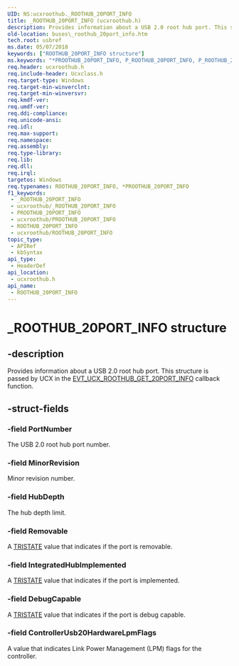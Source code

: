 ```yaml
---
UID: NS:ucxroothub._ROOTHUB_20PORT_INFO
title: _ROOTHUB_20PORT_INFO (ucxroothub.h)
description: Provides information about a USB 2.0 root hub port. This structure is passed by UCX in the EVT_UCX_ROOTHUB_GET_20PORT_INFO callback function.
old-location: buses\_roothub_20port_info.htm
tech.root: usbref
ms.date: 05/07/2018
keywords: ["ROOTHUB_20PORT_INFO structure"]
ms.keywords: "*PROOTHUB_20PORT_INFO, P_ROOTHUB_20PORT_INFO, P_ROOTHUB_20PORT_INFO structure pointer [Buses], ROOTHUB_20PORT_INFO, ROOTHUB_20PORT_INFO structure [Buses], _ROOTHUB_20PORT_INFO, buses._roothub_20port_info, ucxroothub/P_ROOTHUB_20PORT_INFO, ucxroothub/_ROOTHUB_20PORT_INFO"
req.header: ucxroothub.h
req.include-header: Ucxclass.h
req.target-type: Windows
req.target-min-winverclnt: 
req.target-min-winversvr: 
req.kmdf-ver: 
req.umdf-ver: 
req.ddi-compliance: 
req.unicode-ansi: 
req.idl: 
req.max-support: 
req.namespace: 
req.assembly: 
req.type-library: 
req.lib: 
req.dll: 
req.irql: 
targetos: Windows
req.typenames: ROOTHUB_20PORT_INFO, *PROOTHUB_20PORT_INFO
f1_keywords:
 - _ROOTHUB_20PORT_INFO
 - ucxroothub/_ROOTHUB_20PORT_INFO
 - PROOTHUB_20PORT_INFO
 - ucxroothub/PROOTHUB_20PORT_INFO
 - ROOTHUB_20PORT_INFO
 - ucxroothub/ROOTHUB_20PORT_INFO
topic_type:
 - APIRef
 - kbSyntax
api_type:
 - HeaderDef
api_location:
 - ucxroothub.h
api_name:
 - ROOTHUB_20PORT_INFO
---
```


# _ROOTHUB_20PORT_INFO structure


## -description

Provides information about a USB 2.0 root hub port. This structure is passed by UCX in the <a href="/windows-hardware/drivers/ddi/ucxroothub/nc-ucxroothub-evt_ucx_roothub_get_20port_info">EVT_UCX_ROOTHUB_GET_20PORT_INFO</a> callback function.

## -struct-fields

### -field PortNumber

The USB 2.0 root hub port number.

### -field MinorRevision

Minor revision number.

### -field HubDepth

The hub depth limit.

### -field Removable

A <a href="/windows-hardware/drivers/ddi/ucxroothub/ne-ucxroothub-_tristate">TRISTATE</a> value that indicates if the port is removable.

### -field IntegratedHubImplemented

A <a href="/windows-hardware/drivers/ddi/ucxroothub/ne-ucxroothub-_tristate">TRISTATE</a> value that indicates if the port is implemented.

### -field DebugCapable

A <a href="/windows-hardware/drivers/ddi/ucxroothub/ne-ucxroothub-_tristate">TRISTATE</a> value that indicates if the port is debug capable.

### -field ControllerUsb20HardwareLpmFlags

A value that indicates Link Power Management (LPM) flags for the controller.
